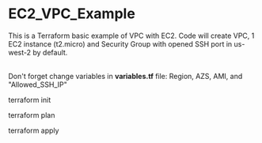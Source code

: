 # EC2\_VPC\_Example

This is a Terraform basic example of VPC with EC2.
Code will create VPC, 1 EC2 instance (t2.micro) and Security Group with opened SSH port in us-west-2 by default.

<br>
Don't forget change variables in <b>variables.tf</b> file: Region, AZS, AMI, and "Allowed_SSH_IP"

terraform init

terraform plan

terraform apply
